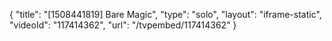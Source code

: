 {
    "title": "[1508441819] Bare Magic",
    "type": "solo",
    "layout": "iframe-static",
    "videoId": "117414362",
    "url": "\/tvpembed\/117414362"
}